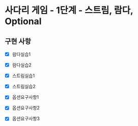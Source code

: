 # 사다리 게임 -  1단계 - 스트림, 람다, Optional
## 구현 사항
- [x] 람다실습1
- [x] 람다실습2
- [x] 스트림실습1
- [x] 스트림실습2
- [x] 옵션요구사항1
- [x] 옵션요구사항2
- [x] 옵션요구사항3

